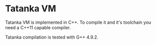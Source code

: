 # Tatanka VM

Tatanka VM is implemented in C++.
To compile it and it's toolchain you need a C++11 capable compiler.

Tatanka compilation is tested with G++ 4.9.2.
